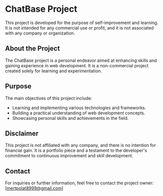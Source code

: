 # ChatBase Project

This project is developed for the purpose of self-improvement and learning. It is not intended for any commercial use or profit, and it is not associated with any company or organization.

## About the Project

The ChatBase project is a personal endeavor aimed at enhancing skills and gaining experience in web development. It is a non-commercial project created solely for learning and experimentation.

## Purpose

The main objectives of this project include:

- Learning and implementing various technologies and frameworks.
- Building a practical understanding of web development concepts.
- Showcasing personal skills and achievements in the field.

## Disclaimer

This project is not affiliated with any company, and there is no intention for financial gain. It is a portfolio piece and a testament to the developer's commitment to continuous improvement and skill development.

## Contact

For inquiries or further information, feel free to contact the project owner:
[mertpolat8999@gmail.com]
